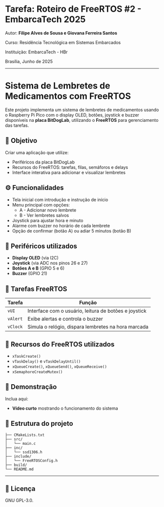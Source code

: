 
# Tarefa: Roteiro de FreeRTOS #2 - EmbarcaTech 2025

Autor: **Filipe Alves de Sousa e Giovana Ferreira Santos**

Curso: Residência Tecnológica em Sistemas Embarcados

Instituição: EmbarcaTech - HBr

Brasília, Junho de 2025

---

# Sistema de Lembretes de Medicamentos com FreeRTOS

Este projeto implementa um sistema de lembretes de medicamentos usando o Raspberry Pi Pico com o display OLED, botões, joystick e buzzer disponíveis na **placa BitDogLab**, utilizando o **FreeRTOS** para gerenciamento das tarefas.

## 🎯 Objetivo
Criar uma aplicação que utilize:
- Periféricos da placa BitDogLab
- Recursos do FreeRTOS: tarefas, filas, semáforos e delays
- Interface interativa para adicionar e visualizar lembretes

## ⚙️ Funcionalidades
- Tela inicial com introdução e instrução de início
- Menu principal com opções:
  - A - Adicionar novo lembrete
  - B - Ver lembretes salvos
- Joystick para ajustar hora e minuto
- Alarme com buzzer no horário de cada lembrete
- Opção de confirmar (botão A) ou adiar 5 minutos (botão B)

## 🧩 Periféricos utilizados
- **Display OLED** (via I2C)
- **Joystick** (via ADC nos pinos 26 e 27)
- **Botões A e B** (GPIO 5 e 6)
- **Buzzer** (GPIO 21)

## 🧵 Tarefas FreeRTOS
| Tarefa  | Função |
|--------|--------|
| `vUI` | Interface com o usuário, leitura de botões e joystick |
| `vAlert` | Exibe alertas e controla o buzzer |
| `vClock` | Simula o relógio, dispara lembretes na hora marcada |

## 🔄 Recursos do FreeRTOS utilizados
- `xTaskCreate()`
- `vTaskDelay()` e `vTaskDelayUntil()`
- `xQueueCreate()`, `xQueueSend()`, `xQueueReceive()`
- `xSemaphoreCreateMutex()`

## 📸 Demonstração
Inclua aqui:
- **Vídeo curto** mostrando o funcionamento do sistema


## 📁 Estrutura do projeto
```
├── CMakeLists.txt
├── src/
│   └── main.c
├── inc/
│   └── ssd1306.h
├── include/
│   └── FreeRTOSConfig.h
├── build/
└── README.md
```

---

## 📜 Licença
GNU GPL-3.0.

